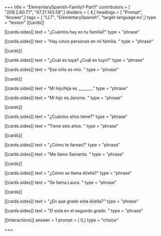 +++
title = "ElementarySpanish-Family1-Part1"
contributors = [ "209.2.60.77", "47.21.143.58",]
dividers = [ 4,]
headings = [ "Prompt", "Answer",]
tags = [ "LLT", "ElementarySpanish", "target-language:es",]
type = "lesson"
[[cards]]

[[cards.sides]]
text = "¿Cuántos hay en tu familia?"
type = "phrase"

[[cards.sides]]
text = "Hay cinco personas en mi familia. "
type = "phrase"

[[cards]]

[[cards.sides]]
text = "¿Cuál es tuya? ¿Cuál es tuyo?"
type = "phrase"

[[cards.sides]]
text = "Ese niño es mio. "
type = "phrase"

[[cards]]

[[cards.sides]]
text = "Mi hijo/hija es _______."
type = "phrase"

[[cards.sides]]
text = "Mi hijo es Jarome. "
type = "phrase"

[[cards]]

[[cards.sides]]
text = "¿Cuántos años tiene?"
type = "phrase"

[[cards.sides]]
text = "Tiene seis años. "
type = "phrase"

[[cards]]

[[cards.sides]]
text = "¿Cómo te llamas?"
type = "phrase"

[[cards.sides]]
text = "Me llamo Samanta. "
type = "phrase"

[[cards]]

[[cards.sides]]
text = "¿Cómo se llama él/ella?"
type = "phrase"

[[cards.sides]]
text = "Se llama Laura. "
type = "phrase"

[[cards]]

[[cards.sides]]
text = "¿En que grado esta él/ella?"
type = "phrase"

[[cards.sides]]
text = "El esta en el segundo grado. "
type = "phrase"

[[interactions]]
answer = 1
prompt = [ 0,]
type = "choice"

+++
